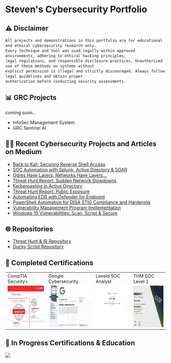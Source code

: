 # Steven's Cybersecurity Portfolio

## ⚠ Disclaimer
```
All projects and demonstrations in this portfolio are for educational and ethical cybersecurity research only.
Every technique and tool was used legally within approved environments, adhering to ethical hacking principles,
legal regulations, and responsible disclosure practices. Unauthorized use of these methods on systems without
explicit permission is illegal and strictly discouraged. Always follow legal guidelines and obtain proper
authorization before conducting security assessments.
```
## 📊 GRC Projects
coming soon...
- InfoSec Management System
- GRC Sentinel AI

## 👨‍💻 Recent Cybersecurity Projects and Articles on Medium
<ul>
<!-- MEDIUM:START --><li><a href="https://medium.com/@stevenrim/back-to-kali-securing-reverse-shell-access-563f2793cc07?source=rss-d99c2dfdaa46------2">Back to Kali: Securing Reverse Shell Access</a></li><li><a href="https://medium.com/@stevenrim/soc-automation-with-splunk-active-directory-soar-b121465b08b9?source=rss-d99c2dfdaa46------2">SOC Automation with Splunk, Active Directory &amp; SOAR</a></li><li><a href="https://medium.com/@stevenrim/ogres-have-layers-networks-have-layers-6a3f36510f57?source=rss-d99c2dfdaa46------2">Ogres Have Layers, Networks Have Layers…</a></li><li><a href="https://medium.com/@stevenrim/threat-hunt-report-sudden-network-slowdowns-a10730cda525?source=rss-d99c2dfdaa46------2">Threat Hunt Report: Sudden Network Slowdowns</a></li><li><a href="https://medium.com/@stevenrim/kerberoasting-in-active-directory-3931cb37e322?source=rss-d99c2dfdaa46------2">Kerberoasting in Active Directory</a></li><li><a href="https://medium.com/@stevenrim/threat-hunt-report-public-exposure-715f1befb669?source=rss-d99c2dfdaa46------2">Threat Hunt Report: Public Exposure</a></li><li><a href="https://medium.com/@stevenrim/generating-and-analyzing-endpoint-activity-logs-in-mde-e7535699ab15?source=rss-d99c2dfdaa46------2">Automating EDR with Defender for Endpoint</a></li><li><a href="https://medium.com/@stevenrim/powershell-automation-for-disa-stig-compliance-and-hardening-6515d055d9ef?source=rss-d99c2dfdaa46------2">PowerShell Automation for DISA STIG Compliance and Hardening</a></li><li><a href="https://medium.com/@stevenrim/vulnerability-management-program-implementation-0fad4462c688?source=rss-d99c2dfdaa46------2">Vulnerability Management Program Implementation</a></li><li><a href="https://medium.com/@stevenrim/windows-10-vulnerabilities-scan-script-secure-9e15590bdd27?source=rss-d99c2dfdaa46------2">Windows 10 Vulnerabilities: Scan, Script &amp; Secure</a></li><!-- MEDIUM:END -->
</ul>








## 🌐 Repositories
- [Threat Hunt & IR Repository](https://github.com/stevenrim/threathuntrepo/blob/main/README.md)
- [Ducky Script Repository](https://github.com/stevenrim/duckyscripts/blob/main/README.md)











## 🏅 Completed Certifications 
<table>
  <tr>
    <td>CompTIA Security+</td>
    <td>Google Cybersecurity</td>
    <td>Leveld SOC Analyst</td>
    <td>THM SOC Level 1</td>
  </tr>
  <tr>  
    <td><a href="https://www.credly.com/badges/806e2f2e-f9c0-4081-9304-6f492136c153/"><img src="https://github.com/stevenrim/stevenrim/blob/main/securityplus.jpg" width="225" height="130"/></a></td>
    <td><a href="https://www.credly.com/badges/c5dc51ac-beae-45ef-b27b-a060075191e3/"><img src="https://github.com/stevenrim/stevenrim/blob/main/googlecybersecurity.jpg" width="225" height="130"/></a>
    <td><a href="https://app.kajabi.com/certificates/72ada0d2"><img src="https://github.com/stevenrim/stevenrim/blob/main/masterclassleveld.jpg" width="225" height="130"/></a></td>
    <td><a href="https://tryhackme-certificates.s3-eu-west-1.amazonaws.com/THM-SUPLNG2XBJ.png"><img src="https://github.com/stevenrim/stevenrim/blob/main/thmsoc1.jpg" width="225" height="130"/></a></td>
  </tr>
</table>

## 🧠 In Progress Certifications & Education
<a href=""><img src="https://img.shields.io/badge/MS CYBERSECURITY-gold"/></a>


